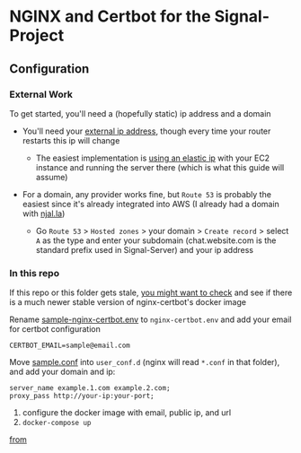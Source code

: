 # NGINX and Certbot for the Signal-Project

## Configuration

### External Work

To get started, you'll need a (hopefully static) ip address and a domain

- You'll need your [external ip address](https://wtfismyip.com/), though every time your router restarts this ip will change

  - The easiest implementation is [using an elastic ip](https://github.com/JJTofflemire/Signal-Server/blob/main/docs/signal-server-configuration.md#aws-ec2) with your EC2 instance and running the server there (which is what this guide will assume)

- For a domain, any provider works fine, but `Route 53` is probably the easiest since it's already integrated into AWS (I already had a domain with [njal.la](https://njal.la))

  - Go `Route 53` > `Hosted zones` > your domain > `Create record` > select `A` as the type and enter your subdomain (chat.website.com is the standard prefix used in Signal-Server) and your ip address

### In this repo

If this repo or this folder gets stale, [you might want to check](https://github.com/JonasAlfredsson/docker-nginx-certbot/blob/master/docs/dockerhub_tags.md) and see if there is a much newer stable version of nginx-certbot's docker image

Rename [sample-nginx-certbot.env](sample-nginx-certbot.env) to `nginx-certbot.env` and add your email for certbot configuration

```
CERTBOT_EMAIL=sample@email.com
```

Move [sample.conf](sample.conf) into `user_conf.d` (nginx will read `*.conf` in that folder), and add your domain and ip:

```
server_name example.1.com example.2.com;
proxy_pass http://your-ip:your-port;
```

1. configure the docker image with email, public ip, and url
2. `docker-compose up`

[from](https://github.com/JonasAlfredsson/docker-nginx-certbot)